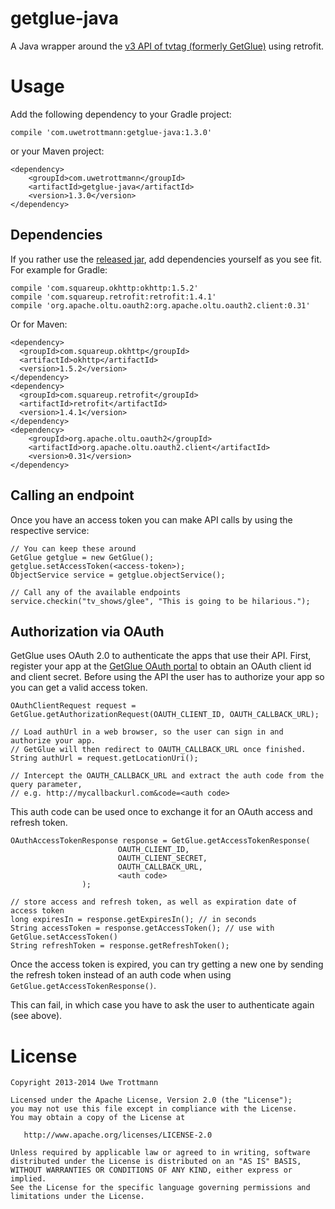 getglue-java
============

A Java wrapper around the [v3 API of tvtag (formerly GetGlue)][1] using retrofit.

Usage
=====
Add the following dependency to your Gradle project:
```
compile 'com.uwetrottmann:getglue-java:1.3.0'
```

or your Maven project:
```
<dependency>
    <groupId>com.uwetrottmann</groupId>
    <artifactId>getglue-java</artifactId>
    <version>1.3.0</version>
</dependency>
```

Dependencies
------------

If you rather use the [released jar][3], add dependencies yourself as you see fit.
For example for Gradle:
```
compile 'com.squareup.okhttp:okhttp:1.5.2'
compile 'com.squareup.retrofit:retrofit:1.4.1'
compile 'org.apache.oltu.oauth2:org.apache.oltu.oauth2.client:0.31'
```

Or for Maven:
```
<dependency>
  <groupId>com.squareup.okhttp</groupId>
  <artifactId>okhttp</artifactId>
  <version>1.5.2</version>
</dependency>
<dependency>
  <groupId>com.squareup.retrofit</groupId>
  <artifactId>retrofit</artifactId>
  <version>1.4.1</version>
</dependency>
<dependency>
    <groupId>org.apache.oltu.oauth2</groupId>
    <artifactId>org.apache.oltu.oauth2.client</artifactId>
    <version>0.31</version>
</dependency>
```

Calling an endpoint
-------------------
Once you have an access token you can make API calls by using the respective service:
```
// You can keep these around
GetGlue getglue = new GetGlue();
getglue.setAccessToken(<access-token>);
ObjectService service = getglue.objectService();

// Call any of the available endpoints
service.checkin("tv_shows/glee", "This is going to be hilarious.");
```

Authorization via OAuth
-----------------------
GetGlue uses OAuth 2.0 to authenticate the apps that use their API.
First, register your app at the [GetGlue OAuth portal][2] to obtain an OAuth client id and client secret.
Before using the API the user has to authorize your app so you can get a valid access token.
```
OAuthClientRequest request = GetGlue.getAuthorizationRequest(OAUTH_CLIENT_ID, OAUTH_CALLBACK_URL);

// Load authUrl in a web browser, so the user can sign in and authorize your app.
// GetGlue will then redirect to OAUTH_CALLBACK_URL once finished.
String authUrl = request.getLocationUri();

// Intercept the OAUTH_CALLBACK_URL and extract the auth code from the query parameter,
// e.g. http://mycallbackurl.com&code=<auth code>
```

This auth code can be used once to exchange it for an OAuth access and refresh token.
```
OAuthAccessTokenResponse response = GetGlue.getAccessTokenResponse(
                        OAUTH_CLIENT_ID,
                        OAUTH_CLIENT_SECRET,
                        OAUTH_CALLBACK_URL,
                        <auth code>
                );

// store access and refresh token, as well as expiration date of access token
long expiresIn = response.getExpiresIn(); // in seconds
String accessToken = response.getAccessToken(); // use with GetGlue.setAccessToken()
String refreshToken = response.getRefreshToken();
```

Once the access token is expired, you can try getting a new one by sending the refresh token instead
of an auth code when using `GetGlue.getAccessTokenResponse()`.

This can fail, in which case you have to ask the user to authenticate again (see above).

License
=======

    Copyright 2013-2014 Uwe Trottmann

    Licensed under the Apache License, Version 2.0 (the "License");
    you may not use this file except in compliance with the License.
    You may obtain a copy of the License at

       http://www.apache.org/licenses/LICENSE-2.0

    Unless required by applicable law or agreed to in writing, software
    distributed under the License is distributed on an "AS IS" BASIS,
    WITHOUT WARRANTIES OR CONDITIONS OF ANY KIND, either express or implied.
    See the License for the specific language governing permissions and
    limitations under the License.



 [1]: http://developer.getglue.com
 [2]: https://api.getglue.com/oauth2/
 [3]: https://github.com/UweTrottmann/getglue-java/releases
